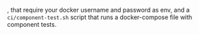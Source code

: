 , that require your docker username and password as env, and a `ci/component-test.sh` script that runs a docker-compose file with component tests.